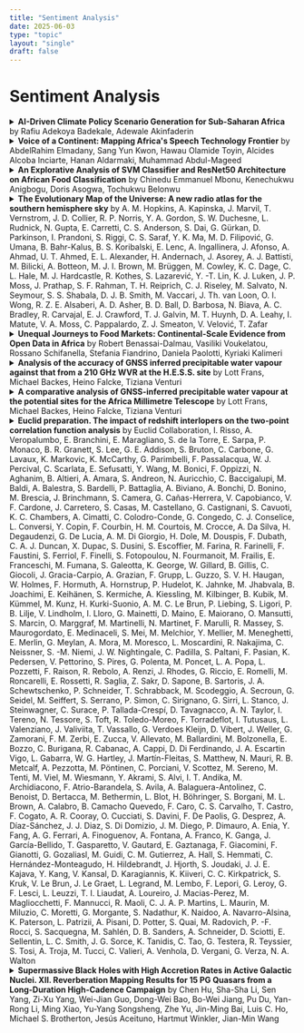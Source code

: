 ```yaml
---
title: "Sentiment Analysis"
date: 2025-06-03
type: "topic"
layout: "single"
draft: false
---
```


# Sentiment Analysis

<details>
<summary><strong>AI-Driven Climate Policy Scenario Generation for Sub-Saharan Africa</strong> by Rafiu Adekoya Badekale, Adewale Akinfaderin</summary>

- **Published**: May 24, 2025 at 01:38 PM UTC  
- **PDF**: [Download PDF](http://arxiv.org/pdf/2505.18694v1)  
- **arXiv ID**: 2505.18694v1  
- **Summary**: Climate policy scenario generation and evaluation have traditionally relied on integrated assessment models (IAMs) and expert-driven qualitative analysis. These methods enable stakeholders, such as policymakers and researchers, to anticipate impacts, plan governance strategies, and develop mitigation measures. However, traditional methods are often time-intensive, reliant on simple extrapolations of past trends, and limited in capturing the complex and interconnected nature of energy and climate issues. With the advent of artificial intelligence (AI), particularly generative AI models trained on vast datasets, these limitations can be addressed, ensuring robustness even under limited data conditions. In this work, we explore the novel method that employs generative AI, specifically large language models (LLMs), to simulate climate policy scenarios for Sub-Saharan Africa. These scenarios focus on energy transition themes derived from the historical United Nations Climate Change Conference (COP) documents. By leveraging generative models, the project aims to create plausible and diverse policy scenarios that align with regional climate goals and energy challenges. Given limited access to human evaluators, automated techniques were employed for scenario evaluation. We generated policy scenarios using the llama3.2-3B model. Of the 34 generated responses, 30 (88%) passed expert validation, accurately reflecting the intended impacts provided in the corresponding prompts. We compared these validated responses against assessments from a human climate expert and two additional LLMs (gemma2-2B and mistral-7B). Our structured, embedding-based evaluation framework shows that generative AI effectively generate scenarios that are coherent, relevant, plausible, and diverse. This approach offers a transformative tool for climate policy planning in data-constrained regions.

</details>

<details>
<summary><strong>Voice of a Continent: Mapping Africa's Speech Technology Frontier</strong> by AbdelRahim Elmadany, Sang Yun Kwon, Hawau Olamide Toyin, Alcides Alcoba Inciarte, Hanan Aldarmaki, Muhammad Abdul-Mageed</summary>

- **Published**: May 24, 2025 at 12:11 AM UTC  
- **PDF**: [Download PDF](http://arxiv.org/pdf/2505.18436v1)  
- **arXiv ID**: 2505.18436v1  
- **Summary**: Africa's rich linguistic diversity remains significantly underrepresented in speech technologies, creating barriers to digital inclusion. To alleviate this challenge, we systematically map the continent's speech space of datasets and technologies, leading to a new comprehensive benchmark SimbaBench for downstream African speech tasks. Using SimbaBench, we introduce the Simba family of models, achieving state-of-the-art performance across multiple African languages and speech tasks. Our benchmark analysis reveals critical patterns in resource availability, while our model evaluation demonstrates how dataset quality, domain diversity, and language family relationships influence performance across languages. Our work highlights the need for expanded speech technology resources that better reflect Africa's linguistic diversity and provides a solid foundation for future research and development efforts toward more inclusive speech technologies.

</details>

<details>
<summary><strong>An Explorative Analysis of SVM Classifier and ResNet50 Architecture on
  African Food Classification</strong> by Chinedu Emmanuel Mbonu, Kenechukwu Anigbogu, Doris Asogwa, Tochukwu Belonwu</summary>

- **Published**: May 20, 2025 at 04:37 AM UTC  
- **PDF**: [Download PDF](http://arxiv.org/pdf/2505.13923v1)  
- **arXiv ID**: 2505.13923v1  
- **Summary**: Food recognition systems has advanced significantly for Western cuisines, yet its application to African foods remains underexplored. This study addresses this gap by evaluating both deep learning and traditional machine learning methods for African food classification. We compared the performance of a fine-tuned ResNet50 model with a Support Vector Machine (SVM) classifier. The dataset comprises 1,658 images across six selected food categories that are known in Africa. To assess model effectiveness, we utilize five key evaluation metrics: Confusion matrix, F1-score, accuracy, recall and precision. Our findings offer valuable insights into the strengths and limitations of both approaches, contributing to the advancement of food recognition for African cuisines.

</details>

<details>
<summary><strong>The Evolutionary Map of the Universe: A new radio atlas for the southern
  hemisphere sky</strong> by A. M. Hopkins, A. Kapinska, J. Marvil, T. Vernstrom, J. D. Collier, R. P. Norris, Y. A. Gordon, S. W. Duchesne, L. Rudnick, N. Gupta, E. Carretti, C. S. Anderson, S. Dai, G. Gürkan, D. Parkinson, I. Prandoni, S. Riggi, C. S. Saraf, Y. K. Ma, M. D. Filipović, G. Umana, B. Bahr-Kalus, B. S. Koribalski, E. Lenc, A. Ingallinera, J. Afonso, A. Ahmad, U. T. Ahmed, E. L. Alexander, H. Andernach, J. Asorey, A. J. Battisti, M. Bilicki, A. Botteon, M. J. I. Brown, M. Brüggen, M. Cowley, K. C. Dage, C. L. Hale, M. J. Hardcastle, R. Kothes, S. Lazarević, Y. -T. Lin, K. J. Luken, J. P. Moss, J. Prathap, S. F. Rahman, T. H. Reiprich, C. J. Riseley, M. Salvato, N. Seymour, S. S. Shabala, D. J. B. Smith, M. Vaccari, J. Th. van Loon, O. I. Wong, R. Z. E. Alsaberi, A. D. Asher, B. D. Ball, D. Barbosa, N. Biava, A. C. Bradley, R. Carvajal, E. J. Crawford, T. J. Galvin, M. T. Huynh, D. A. Leahy, I. Matute, V. A. Moss, C. Pappalardo, Z. J. Smeaton, V. Velović, T. Zafar</summary>

- **Published**: May 13, 2025 at 06:36 AM UTC  
- **PDF**: [Download PDF](http://arxiv.org/pdf/2505.08271v1)  
- **arXiv ID**: 2505.08271v1  
- **Summary**: We present the Evolutionary Map of the Universe (EMU) survey conducted with the Australian Square Kilometre Array Pathfinder (ASKAP). EMU aims to deliver the touchstone radio atlas of the southern hemisphere. We introduce EMU and review its science drivers and key science goals, updated and tailored to the current ASKAP five-year survey plan. The development of the survey strategy and planned sky coverage is presented, along with the operational aspects of the survey and associated data analysis, together with a selection of diagnostics demonstrating the imaging quality and data characteristics. We give a general description of the value-added data pipeline and data products before concluding with a discussion of links to other surveys and projects and an outline of EMU's legacy value.

</details>

<details>
<summary><strong>Unequal Journeys to Food Markets: Continental-Scale Evidence from Open
  Data in Africa</strong> by Robert Benassai-Dalmau, Vasiliki Voukelatou, Rossano Schifanella, Stefania Fiandrino, Daniela Paolotti, Kyriaki Kalimeri</summary>

- **Published**: May 12, 2025 at 01:43 PM UTC  
- **PDF**: [Download PDF](http://arxiv.org/pdf/2505.07913v1)  
- **arXiv ID**: 2505.07913v1  
- **Summary**: Food market accessibility is a critical yet underexplored dimension of food systems, particularly in low- and middle-income countries. Here, we present a continent-wide assessment of spatial food market accessibility in Africa, integrating open geospatial data from OpenStreetMap and the World Food Programme. We compare three complementary metrics: travel time to the nearest market, market availability within a 30-minute threshold, and an entropy-based measure of spatial distribution, to quantify accessibility across diverse settings. Our analysis reveals pronounced disparities: rural and economically disadvantaged populations face substantially higher travel times, limited market reach, and less spatial redundancy. These accessibility patterns align with socioeconomic stratification, as measured by the Relative Wealth Index, and moderately correlate with food insecurity levels, assessed using the Integrated Food Security Phase Classification. Overall, results suggest that access to food markets plays a relevant role in shaping food security outcomes and reflects broader geographic and economic inequalities. This framework provides a scalable, data-driven approach for identifying underserved regions and supporting equitable infrastructure planning and policy design across diverse African contexts.

</details>

<details>
<summary><strong>Analysis of the accuracy of GNSS inferred precipitable water vapour
  against that from a 210 GHz WVR at the H.E.S.S. site</strong> by Lott Frans, Michael Backes, Heino Falcke, Tiziana Venturi</summary>

- **Published**: May 08, 2025 at 03:33 PM UTC  
- **PDF**: [Download PDF](http://arxiv.org/pdf/2505.05346v1)  
- **arXiv ID**: 2505.05346v1  
- **Summary**: The High Energy Stereoscopic System (H.E.S.S.) site and the Gamsberg Mountain have been identified as potential sites for the Africa Millimetre Telescope (AMT). The AMT is poised to observe at millimetre and possibly at submillimetre wavelengths. At these wavelengths, precipitable water vapour (PWV) in the atmosphere is the main source of opacity during observations and therefore needs to be accurately assessed at the potential sites for the AMT. In order to investigate the PWV conditions for the AMT, identical Global Navigation Satellite System (GNSS) stations were installed and used to assess the PWV at the two potential sites. In this study, the accuracy of those PWV measurements by the GNSS stations was assessed by comparing the H.E.S.S. installed GNSS station PWV measurements to that from a 210 GHz Water Vapour Radiometer (WVR) also installed at the H.E.S.S. site. A correlation of 98% and an offset of 0.34 mm was found between the GNSS station and the 210 GHz WVR PWV data when on-site pressure and the Nevada Geodetic Laboratory (NGL) weighted mean temperature ($\mathrm{T_m}$) were used calculate the GNSS station PWV data. In comparison, the offset reduces to 0.15 mm when on-site derived $\mathrm{T_m}$ and pressure were used to calculate the GNSS station PWV. The results show that the GNSS station with on-site meteorological data can be used with high accuracy to reliably determine the PWV conditions at the H.E.S.S. site.

</details>

<details>
<summary><strong>A comparative analysis of GNSS-inferred precipitable water vapour at the
  potential sites for the Africa Millimetre Telescope</strong> by Lott Frans, Michael Backes, Heino Falcke, Tiziana Venturi</summary>

- **Published**: May 08, 2025 at 02:59 PM UTC  
- **PDF**: [Download PDF](http://arxiv.org/pdf/2505.05310v1)  
- **arXiv ID**: 2505.05310v1  
- **Summary**: The Event Horizon Telescope (EHT) is a network of antennas across the globe currently used to image super-massive black holes (SMBHs) at a frequency of 230 GHz. Since the release of the image of M87$^\ast$ in 2019 and, subsequently, that of Sgr A$^\ast$ in 2022 by the EHT collaboration, the focus has shifted to dynamically imaging SMBHs. This has led to a search for potential sites to extend and fill in the gaps within the EHT network. The Gamsberg Mountain and the H.E.S.S. site are both located within the Khomas highlands and have been identified as potential sites for the Africa Millimetre Telescope (AMT). Precipitable water vapour (PWV) in the atmosphere is the main source of opacity and noise from atmospheric emissions when observing at millimetre to sub-millimetre wavelengths. This study aims to establish the PWV content and the atmospheric transmission at 86, 230, and 345 GHz at the AMT potential sites using Global Navigation Satellite System (GNSS) derived PWV data. Results show both sites have potential for observations at 86 and 230 GHz, with 345 GHz possible at the Gamsberg Mountain during winter. The overall median PWV of 14.27 mm and 9.25 mm was calculated at the H.E.S.S. site and the Gamsberg Mountain, respectively. The EHT window had PWV medians of 16.62 mm and 11.20 mm at the H.E.S.S. site and Gamsberg Mountain, respectively. Among the two sites, the Gamsberg Mountain had the lowest PWV conditions, therefore making it the most suitable site for the AMT.

</details>

<details>
<summary><strong>Euclid preparation. The impact of redshift interlopers on the two-point
  correlation function analysis</strong> by Euclid Collaboration, I. Risso, A. Veropalumbo, E. Branchini, E. Maragliano, S. de la Torre, E. Sarpa, P. Monaco, B. R. Granett, S. Lee, G. E. Addison, S. Bruton, C. Carbone, G. Lavaux, K. Markovic, K. McCarthy, G. Parimbelli, F. Passalacqua, W. J. Percival, C. Scarlata, E. Sefusatti, Y. Wang, M. Bonici, F. Oppizzi, N. Aghanim, B. Altieri, A. Amara, S. Andreon, N. Auricchio, C. Baccigalupi, M. Baldi, A. Balestra, S. Bardelli, P. Battaglia, A. Biviano, A. Bonchi, D. Bonino, M. Brescia, J. Brinchmann, S. Camera, G. Cañas-Herrera, V. Capobianco, V. F. Cardone, J. Carretero, S. Casas, M. Castellano, G. Castignani, S. Cavuoti, K. C. Chambers, A. Cimatti, C. Colodro-Conde, G. Congedo, C. J. Conselice, L. Conversi, Y. Copin, F. Courbin, H. M. Courtois, M. Crocce, A. Da Silva, H. Degaudenzi, G. De Lucia, A. M. Di Giorgio, H. Dole, M. Douspis, F. Dubath, C. A. J. Duncan, X. Dupac, S. Dusini, S. Escoffier, M. Farina, R. Farinelli, F. Faustini, S. Ferriol, F. Finelli, S. Fotopoulou, N. Fourmanoit, M. Frailis, E. Franceschi, M. Fumana, S. Galeotta, K. George, W. Gillard, B. Gillis, C. Giocoli, J. Gracia-Carpio, A. Grazian, F. Grupp, L. Guzzo, S. V. H. Haugan, W. Holmes, F. Hormuth, A. Hornstrup, P. Hudelot, K. Jahnke, M. Jhabvala, B. Joachimi, E. Keihänen, S. Kermiche, A. Kiessling, M. Kilbinger, B. Kubik, M. Kümmel, M. Kunz, H. Kurki-Suonio, A. M. C. Le Brun, P. Liebing, S. Ligori, P. B. Lilje, V. Lindholm, I. Lloro, G. Mainetti, D. Maino, E. Maiorano, O. Mansutti, S. Marcin, O. Marggraf, M. Martinelli, N. Martinet, F. Marulli, R. Massey, S. Maurogordato, E. Medinaceli, S. Mei, M. Melchior, Y. Mellier, M. Meneghetti, E. Merlin, G. Meylan, A. Mora, M. Moresco, L. Moscardini, R. Nakajima, C. Neissner, S. -M. Niemi, J. W. Nightingale, C. Padilla, S. Paltani, F. Pasian, K. Pedersen, V. Pettorino, S. Pires, G. Polenta, M. Poncet, L. A. Popa, L. Pozzetti, F. Raison, R. Rebolo, A. Renzi, J. Rhodes, G. Riccio, E. Romelli, M. Roncarelli, E. Rossetti, R. Saglia, Z. Sakr, D. Sapone, B. Sartoris, J. A. Schewtschenko, P. Schneider, T. Schrabback, M. Scodeggio, A. Secroun, G. Seidel, M. Seiffert, S. Serrano, P. Simon, C. Sirignano, G. Sirri, L. Stanco, J. Steinwagner, C. Surace, P. Tallada-Crespí, D. Tavagnacco, A. N. Taylor, I. Tereno, N. Tessore, S. Toft, R. Toledo-Moreo, F. Torradeflot, I. Tutusaus, L. Valenziano, J. Valiviita, T. Vassallo, G. Verdoes Kleijn, D. Vibert, J. Weller, G. Zamorani, F. M. Zerbi, E. Zucca, V. Allevato, M. Ballardini, M. Bolzonella, E. Bozzo, C. Burigana, R. Cabanac, A. Cappi, D. Di Ferdinando, J. A. Escartin Vigo, L. Gabarra, W. G. Hartley, J. Martín-Fleitas, S. Matthew, N. Mauri, R. B. Metcalf, A. Pezzotta, M. Pöntinen, C. Porciani, V. Scottez, M. Sereno, M. Tenti, M. Viel, M. Wiesmann, Y. Akrami, S. Alvi, I. T. Andika, M. Archidiacono, F. Atrio-Barandela, S. Avila, A. Balaguera-Antolinez, C. Benoist, D. Bertacca, M. Bethermin, L. Blot, H. Böhringer, S. Borgani, M. L. Brown, A. Calabro, B. Camacho Quevedo, F. Caro, C. S. Carvalho, T. Castro, F. Cogato, A. R. Cooray, O. Cucciati, S. Davini, F. De Paolis, G. Desprez, A. Díaz-Sánchez, J. J. Diaz, S. Di Domizio, J. M. Diego, P. Dimauro, A. Enia, Y. Fang, A. G. Ferrari, A. Finoguenov, A. Fontana, A. Franco, K. Ganga, J. García-Bellido, T. Gasparetto, V. Gautard, E. Gaztanaga, F. Giacomini, F. Gianotti, G. Gozaliasl, M. Guidi, C. M. Gutierrez, A. Hall, S. Hemmati, C. Hernández-Monteagudo, H. Hildebrandt, J. Hjorth, S. Joudaki, J. J. E. Kajava, Y. Kang, V. Kansal, D. Karagiannis, K. Kiiveri, C. C. Kirkpatrick, S. Kruk, V. Le Brun, J. Le Graet, L. Legrand, M. Lembo, F. Lepori, G. Leroy, G. F. Lesci, L. Leuzzi, T. I. Liaudat, A. Loureiro, J. Macias-Perez, M. Magliocchetti, F. Mannucci, R. Maoli, C. J. A. P. Martins, L. Maurin, M. Miluzio, C. Moretti, G. Morgante, S. Nadathur, K. Naidoo, A. Navarro-Alsina, K. Paterson, L. Patrizii, A. Pisani, D. Potter, S. Quai, M. Radovich, P. -F. Rocci, S. Sacquegna, M. Sahlén, D. B. Sanders, A. Schneider, D. Sciotti, E. Sellentin, L. C. Smith, J. G. Sorce, K. Tanidis, C. Tao, G. Testera, R. Teyssier, S. Tosi, A. Troja, M. Tucci, C. Valieri, A. Venhola, D. Vergani, G. Verza, N. A. Walton</summary>

- **Published**: May 07, 2025 at 06:00 PM UTC  
- **PDF**: [Download PDF](http://arxiv.org/pdf/2505.04688v1)  
- **arXiv ID**: 2505.04688v1  
- **Summary**: The Euclid survey aims to measure the spectroscopic redshift of emission-line galaxies by identifying the H$\,{\alpha}$ line in their slitless spectra. This method is sensitive to the signal-to-noise ratio of the line, as noise fluctuations or other strong emission lines can be misidentified as H$\,{\alpha}$, depending on redshift. These effects lead to catastrophic redshift errors and the inclusion of interlopers in the sample. We forecast the impact of such redshift errors on galaxy clustering measurements. In particular, we study the effect of interloper contamination on the two-point correlation function (2PCF), the growth rate of structures, and the Alcock-Paczynski (AP) parameters. We analyze 1000 synthetic spectroscopic catalogues, the EuclidLargeMocks, designed to match the area and selection function of the Data Release 1 (DR1) sample. We estimate the 2PCF of the contaminated catalogues, isolating contributions from correctly identified galaxies and from interlopers. We explore different models with increasing complexity to describe the measured 2PCF at fixed cosmology. Finally, we perform a cosmological inference and evaluate the systematic error on the inferred $f\sigma_8$, $\alpha_{\parallel}$ and $\alpha_{\perp}$ values associated with different models. Our results demonstrate that a minimal modelling approach, which only accounts for an attenuation of the clustering signal regardless of the type of contaminants, is sufficient to recover the correct values of $f\sigma_8$, $\alpha_{\parallel}$, and $\alpha_{\perp}$ at DR1. The accuracy and precision of the estimated AP parameters are largely insensitive to the presence of interlopers. The adoption of a minimal model induces a 1%-3% systematic error on the growth rate of structure estimation, depending on the redshift. However, this error remains smaller than the statistical error expected for the Euclid DR1 analysis.

</details>

<details>
<summary><strong>Supermassive Black Holes with High Accretion Rates in Active Galactic
  Nuclei. XII. Reverberation Mapping Results for 15 PG Quasars from a
  Long-Duration High-Cadence Campaign</strong> by Chen Hu, Sha-Sha Li, Sen Yang, Zi-Xu Yang, Wei-Jian Guo, Dong-Wei Bao, Bo-Wei Jiang, Pu Du, Yan-Rong Li, Ming Xiao, Yu-Yang Songsheng, Zhe Yu, Jin-Ming Bai, Luis C. Ho, Michael S. Brotherton, Jesús Aceituno, Hartmut Winkler, Jian-Min Wang</summary>

- **Published**: May 04, 2025 at 05:36 AM UTC  
- **PDF**: [Download PDF](http://arxiv.org/pdf/2505.01992v1)  
- **arXiv ID**: 2505.01992v1  
- **Summary**: We present the first results from long-term high-cadence spectroscopic monitoring of 15 PG quasars with relatively strong Fe II emission as a part of a broader reverberation mapping campaign performed with the Calar Alto Observatory 2.2m telescope. The $V$-band, 5100 \r{A} continuum, and H$\beta$ broad emission line light curves were measured for a set of quasars for between dozens to more than a hundred epochs from May 2017 to July 2020. Accurate time lags between the variations of the H$\beta$ broad line fluxes and the optical continuum strength are obtained for all 15 quasars, ranging from $17.0_{-3.2}^{+2.5}$ to $95.9_{-23.9}^{+7.1}$ days in the rest frame. The virial masses of the central supermassive black holes are derived for all 15 quasars, ranging between $0.50_{-0.19}^{+0.18}$ and $19.17_{-2.73}^{+2.98}$ in units of $10^7 M_\odot$. For 11 of the objects in our sample, this is the first reverberation analysis published. Of the rest, two objects have been the subject of previous reverberation studies, but we determine time lags for these that are only half as long as found in the earlier investigations, which had only been able to sample much more sparsely. The remaining two objects have previously been monitored with high sampling rates. Our results here are consistent with the earlier findings in the sense that the time lag and the line width vary inversely consistent with virialization.

</details>


